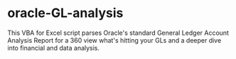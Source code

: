 # oracle-GL-analysis
This VBA for Excel script parses Oracle's standard General Ledger Account Analysis Report for a 360 view what's hitting your GLs and a deeper dive into financial and data analysis.
